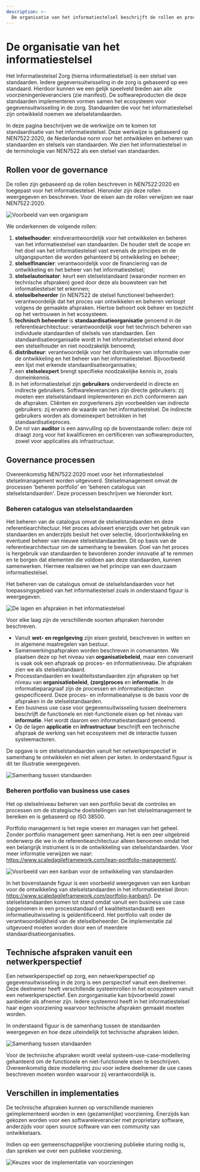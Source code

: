 ```yaml
---
description: >-
  De organisatie van het informatiestelsel beschrijft de rollen en processen in het informatiestelsel.
---
```


# De organisatie van het informatiestelsel

Het Informatiestelsel Zorg (hierna informatiestelsel) is een stelsel van standaarden. Iedere gegevensuitwisseling in de zorg is gebaseerd op een standaard. Hierdoor kunnen we een gelijk speelveld bieden aan alle voorzieningenleveranciers (zie manifest). De softwareproducten die deze standaarden implementeren vormen samen het ecosysteem voor gegevensuitwisseling in de zorg. Standaarden die voor het informatiestelsel zijn ontwikkeld noemen we stelselstandaarden.

In deze pagina beschrijven we de werkwijze om te komen tot standaardisatie van het informatiestelsel. Deze werkwijze is gebaseerd op NEN7522:2020, de Nederlandse norm voor het ontwikkelen en beheren van standaarden en stelsels van standaarden. We zien het informatiestelsel in de terminologie van NEN7522 als een stelsel van standaarden.

## Rollen voor de governance

De rollen zijn gebaseerd op de rollen beschreven in NEN7522:2020 en toegepast voor het informatiestelsel. Hieronder zijn deze rollen weergegeven en beschreven. Voor de eisen aan de rollen verwijzen we naar NEN7522:2020.

![Voorbeeld van een organigram](../.gitbook/assets/organization/organigram.svg)

We onderkennen de volgende rollen:

1. **stelselhouder**: eindverantwoordelijk voor het ontwikkelen en beheren van het informatiestelsel van standaarden. De houder stelt de scope en het doel van het informatiestelsel vast evenals de principes en de uitgangspunten die worden gehanteerd bij ontwikkeling en beheer;
2. **stelselfinancier**: verantwoordelijk voor de financiering van de ontwikkeling en het beheer van het informatiestelsel;
3. **stelselautorisator**: keurt een stelselstandaard (waaronder normen en technische afspraken) goed door deze als bouwsteen van het informatiestelsel tet erkennen;
4. **stelselbeheerder** (in NEN7522 de stelsel functioneel beheerder): verantwoordelijk dat het proces van ontwikkelen en beheren verloopt volgens de gemaakte afspraken. Hiertoe behoort ook beheer en toezicht op het vertrouwen in het ecosysteem.
5. **technisch beheerder** is **standaardisatieorganisatie** genoemd in de referentiearchitectuur: verantwoordelijk voor het technisch beheren van individuele standaarden of stelsels van standaarden. Een standaardisatieorganisatie wordt in het informatiestelsel erkend door een stelselhouder en niet noodzakelijk benoemd;
6. **distributeur**: verantwoordelijk voor het distribueren van informatie over de ontwikkeling en het beheer van het informatiestelsel. Bijvoorbeeld een lijst met erkende standaardisatieorganisaties;
7. een **stelselexpert** brengt specifieke noodzakelijke kennis in, zoals domeinkennis.
8. in het informatiestelsel zijn **gebruikers** onderverdeeld in directe en indirecte gebruikers. Softwareleveranciers zijn directe gebruikers: zij moeten een stelselstandaard implementeren en zich conformeren aan de afspraken. Cliënten en zorgverleners zijn voorbeelden van indirecte gebruikers: zij ervaren de waarde van het informatiestelsel. De indirecte gebruikers worden als domeinexpert betrokken in het standaardisatieproces.
9. De rol van **auditor** is een aanvulling op de bovenstaande rollen: deze rol draagt zorg voor het kwalificeren en certificeren van softwareproducten, zowel voor applicaties als infrastructuur.

## Governance processen

Overeenkomstig NEN7522:2020 moet voor het informatiestelsel stelselmanagement worden uitgevoerd. Stelselmanagement omvat de processen 'beheren portfolio' en 'beheren catalogus van stelselstandaarden'. Deze processen beschrijven we hieronder kort.

### Beheren catalogus van stelselstandaarden

Het beheren van de catalogus omvat de stelselstandaarden en deze referentiearchitectuur. Het proces adviseert enerzijds over het gebruik van standaarden en anderzijds besluit het over selectie, (door)ontwikkeling en eventueel beheer van nieuwe stelselstandaarden. Dit op basis van de referentiearchitectuur om de samenhang te bewaken. Doel van het proces is hergebruik van standaarden te bevorderen zonder innovatie af te remmen en te borgen dat elementen die voldoen aan deze standaarden, kunnen samenwerken. Hiermee realiseren we het principe van een duurzaam informatiestelsel.

Het beheren van de catalogus omvat de stelselstandaarden voor het toepassingsgebied van het informatiestelsel zoals in onderstaand figuur is weergegeven.

![De lagen en afspraken in het informatiestelsel](../.gitbook/assets/organization/standards.svg)

Voor elke laag zijn de verschillende soorten afspraken hieronder beschreven.

- Vanuit **wet- en regelgeving** zijn eisen gesteld, beschreven in wetten en in algemene maatregelen van bestuur.
- Samenwerkingsafspraken worden beschreven in convenanten. We plaatsen deze op het niveau van **organisatiebeleid**, maar een convenant is vaak ook een afspraak op proces- en informatieniveau. Die afspraken zien we als stelselstandaard.
- Processtandaarden en kwaliteitsstandaarden zijn afspraken op het niveau van **organisatiebeleid**, **(zorg)proces** en **informatie**. In de informatieparagraaf zijn de processen en informatieobjecten gespecificeerd. Deze proces- en informatieanalyse is de basis voor de afspraken in de stelselstandaarden.
- Een business use case voor gegevensuitwisseling tussen deelnemers beschrijft de functionele en niet-functionele eisen op het niveau van **informatie**. Het wordt daarom een informatiestandaard genoemd.
- Op de lagen **applicatie** en **infrastructuur** beschrijft een technische afspraak de werking van het ecosysteem met de interactie tussen systeemactoren.

De opgave is om stelselstandaarden vanuit het netwerkperspectief in samenhang te ontwikkelen en niet alleen per keten. In onderstaand figuur is dit ter illustratie weergegeven.

![Samenhang tussen standaarden](../.gitbook/assets/organization/abstractbuildingblocks.svg)

### Beheren portfolio van business use cases

Het op stelselniveau beheren van een portfolio bevat de controles en processen om de strategische doelstellingen van het stelselmanagement te bereiken en is gebaseerd op ISO 38500.

Portfolio management is het regie voeren en managen van het geheel. Zonder portfolio management geen samenhang. Het is een zeer uitgebreid onderwerp die we in de referentiearchitectuur alleen benoemen omdat het een belangrijk instrument is in de ontwikkeling van stelselstandaarden. Voor meer informatie verwijzen we naar: <https://www.scaledagileframework.com/lean-portfolio-management/>.

![Voorbeeld van een kanban voor de ontwikkeling van standaarden](../.gitbook/assets/organization/portfolio.svg)

In het bovenstaande figuur is een voorbeeld weergegeven van een kanban voor de ontwikkeling van stelselstandaarden in het informatiestelsel (bron: <https://www.scaledagileframework.com/portfolio-kanban/>). De stelselstandaarden komen tot stand omdat vanuit een business use case (opgenomen in een processtandaard of kwaliteitsstandaard) een informatieuitwisseling is geïdentificeerd. Het portfolio valt onder de verantwoordelijkheid van de stelselbeheerder. De implementatie zal uitgevoerd moeten worden door een of meerdere standaardisatieorganisaties.

## Technische afspraken vanuit een netwerkperspectief

Een netwerkperspectief op zorg, een netwerkperspectief op gegevensuitwisseling in de zorg is een perspectief vanuit een deelnemer. Deze deelnemer heeft verschillende systeemrollen in het ecosysteem vanuit een netwerkperspectief. Een zorgorganisatie kan bijvoorbeeld zowel aanbieder als afnemer zijn. Iedere systeemrol heeft in het informatiestelsel haar eigen voorziening waarvoor technische afspraken gemaakt moeten worden.

In onderstaand figuur is de samenhang tussen de standaarden weergegeven en hoe deze uiteindelijk tot technische afspraken leiden.

![Samenhang tussen standaarden](../.gitbook/assets/organization/coherence.svg)

Voor de technische afspraken wordt veelal systeem-use-case-modellering gehanteerd om de functionele en niet-functionele eisen te beschrijven. Overeenkomstig deze modellering zou voor iedere deelnemer de use cases beschreven moeten worden waarvoor zij verantwoordelijk is.

## Verschillen in implementaties

De technische afspraken kunnen op verschillende manieren geïmplementeerd worden in een (gezamenlijke) voorziening. Enerzijds kan gekozen worden voor een softwareleverancier met proprietary software, anderzijds voor open source software van een community van ontwikkelaars. 

Indien op een gemeenschappelijke voorziening publieke sturing nodig is, dan spreken we over een publieke voorziening.

![Keuzes voor de implementatie van voorzieningen](../.gitbook/assets/organization/implementation.svg)
